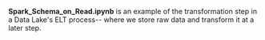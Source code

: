 **Spark_Schema_on_Read.ipynb** is an example of the transformation step in a Data Lake's ELT process-- where we store raw data and transform it at a later step.
